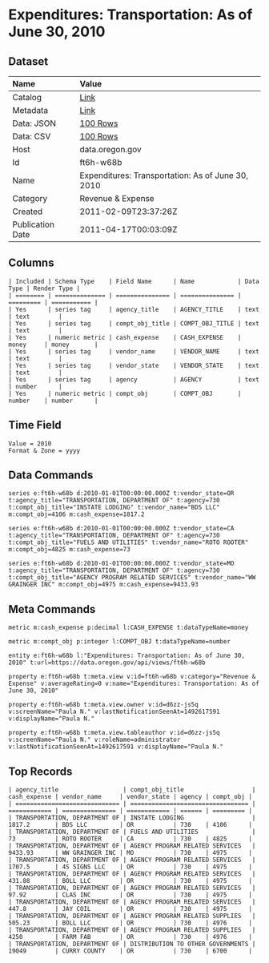 # Expenditures: Transportation: As of June 30, 2010

## Dataset

| Name | Value |
| :--- | :---- |
| Catalog | [Link](https://catalog.data.gov/dataset/expenditures-transportation-as-of-june-30-2010-09636) |
| Metadata | [Link](https://data.oregon.gov/api/views/ft6h-w68b) |
| Data: JSON | [100 Rows](https://data.oregon.gov/api/views/ft6h-w68b/rows.json?max_rows=100) |
| Data: CSV | [100 Rows](https://data.oregon.gov/api/views/ft6h-w68b/rows.csv?max_rows=100) |
| Host | data.oregon.gov |
| Id | ft6h-w68b |
| Name | Expenditures: Transportation: As of June 30, 2010 |
| Category | Revenue & Expense |
| Created | 2011-02-09T23:37:26Z |
| Publication Date | 2011-04-17T00:03:09Z |

## Columns

```ls
| Included | Schema Type    | Field Name      | Name            | Data Type | Render Type |
| ======== | ============== | =============== | =============== | ========= | =========== |
| Yes      | series tag     | agency_title    | AGENCY_TITLE    | text      | text        |
| Yes      | series tag     | compt_obj_title | COMPT_OBJ_TITLE | text      | text        |
| Yes      | numeric metric | cash_expense    | CASH_EXPENSE    | money     | money       |
| Yes      | series tag     | vendor_name     | VENDOR_NAME     | text      | text        |
| Yes      | series tag     | vendor_state    | VENDOR_STATE    | text      | text        |
| Yes      | series tag     | agency          | AGENCY          | text      | number      |
| Yes      | numeric metric | compt_obj       | COMPT_OBJ       | number    | number      |
```

## Time Field

```ls
Value = 2010
Format & Zone = yyyy
```

## Data Commands

```ls
series e:ft6h-w68b d:2010-01-01T00:00:00.000Z t:vendor_state=OR t:agency_title="TRANSPORTATION, DEPARTMENT OF" t:agency=730 t:compt_obj_title="INSTATE LODGING" t:vendor_name="BDS LLC" m:compt_obj=4106 m:cash_expense=1817.2

series e:ft6h-w68b d:2010-01-01T00:00:00.000Z t:vendor_state=CA t:agency_title="TRANSPORTATION, DEPARTMENT OF" t:agency=730 t:compt_obj_title="FUELS AND UTILITIES" t:vendor_name="ROTO ROOTER" m:compt_obj=4825 m:cash_expense=73

series e:ft6h-w68b d:2010-01-01T00:00:00.000Z t:vendor_state=MO t:agency_title="TRANSPORTATION, DEPARTMENT OF" t:agency=730 t:compt_obj_title="AGENCY PROGRAM RELATED SERVICES" t:vendor_name="WW GRAINGER INC" m:compt_obj=4975 m:cash_expense=9433.93
```

## Meta Commands

```ls
metric m:cash_expense p:decimal l:CASH_EXPENSE t:dataTypeName=money

metric m:compt_obj p:integer l:COMPT_OBJ t:dataTypeName=number

entity e:ft6h-w68b l:"Expenditures: Transportation: As of June 30, 2010" t:url=https://data.oregon.gov/api/views/ft6h-w68b

property e:ft6h-w68b t:meta.view v:id=ft6h-w68b v:category="Revenue & Expense" v:averageRating=0 v:name="Expenditures: Transportation: As of June 30, 2010"

property e:ft6h-w68b t:meta.view.owner v:id=d6zz-js5q v:screenName="Paula N." v:lastNotificationSeenAt=1492617591 v:displayName="Paula N."

property e:ft6h-w68b t:meta.view.tableauthor v:id=d6zz-js5q v:screenName="Paula N." v:roleName=administrator v:lastNotificationSeenAt=1492617591 v:displayName="Paula N."
```

## Top Records

```ls
| agency_title                  | compt_obj_title                   | cash_expense | vendor_name     | vendor_state | agency | compt_obj | 
| ============================= | ================================= | ============ | =============== | ============ | ====== | ========= | 
| TRANSPORTATION, DEPARTMENT OF | INSTATE LODGING                   | 1817.2       | BDS LLC         | OR           | 730    | 4106      | 
| TRANSPORTATION, DEPARTMENT OF | FUELS AND UTILITIES               | 73           | ROTO ROOTER     | CA           | 730    | 4825      | 
| TRANSPORTATION, DEPARTMENT OF | AGENCY PROGRAM RELATED SERVICES   | 9433.93      | WW GRAINGER INC | MO           | 730    | 4975      | 
| TRANSPORTATION, DEPARTMENT OF | AGENCY PROGRAM RELATED SERVICES   | 1707.5       | 4S SIGNS LLC    | OR           | 730    | 4975      | 
| TRANSPORTATION, DEPARTMENT OF | AGENCY PROGRAM RELATED SERVICES   | 431.88       | BOLL LLC        | OR           | 730    | 4975      | 
| TRANSPORTATION, DEPARTMENT OF | AGENCY PROGRAM RELATED SERVICES   | 97.92        | CLAS INC        | OR           | 730    | 4975      | 
| TRANSPORTATION, DEPARTMENT OF | AGENCY PROGRAM RELATED SERVICES   | 447.8        | JAY COIL        | OR           | 730    | 4975      | 
| TRANSPORTATION, DEPARTMENT OF | AGENCY PROGRAM RELATED SUPPLIES   | 505.23       | BOLL LLC        | OR           | 730    | 4976      | 
| TRANSPORTATION, DEPARTMENT OF | AGENCY PROGRAM RELATED SUPPLIES   | 4250         | FARM FAB        | OR           | 730    | 4976      | 
| TRANSPORTATION, DEPARTMENT OF | DISTRIBUTION TO OTHER GOVERNMENTS | 19049        | CURRY COUNTY    | OR           | 730    | 6700      | 
```